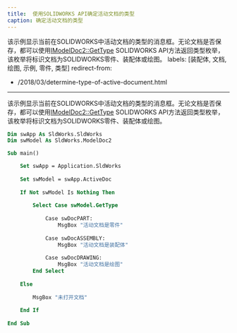 ```yaml
---
title:  使用SOLIDWORKS API确定活动文档的类型
caption: 确定活动文档的类型
---
```

 该示例显示当前在SOLIDWORKS中活动文档的类型的消息框。无论文档是否保存，都可以使用[IModelDoc2::GetType](https://help.solidworks.com/2018/english/api/sldworksapi/SOLIDWORKS.Interop.sldworks~SOLIDWORKS.Interop.sldworks.IModelDoc2~GetType.html) SOLIDWORKS API方法返回类型枚举，该枚举将标识文档为SOLIDWORKS零件、装配体或绘图。
labels: [装配体, 文档, 绘图, 示例, 零件, 类型]
redirect-from:
  - /2018/03/determine-type-of-active-document.html
---

该示例显示当前在SOLIDWORKS中活动文档的类型的消息框。无论文档是否保存，都可以使用[IModelDoc2::GetType](https://help.solidworks.com/2018/english/api/sldworksapi/SOLIDWORKS.Interop.sldworks~SOLIDWORKS.Interop.sldworks.IModelDoc2~GetType.html) SOLIDWORKS API方法返回类型枚举，该枚举将标识文档为SOLIDWORKS零件、装配体或绘图。

``` vb
Dim swApp As SldWorks.SldWorks
Dim swModel As SldWorks.ModelDoc2

Sub main()

    Set swApp = Application.SldWorks
    
    Set swModel = swApp.ActiveDoc
    
    If Not swModel Is Nothing Then
        
        Select Case swModel.GetType
            
            Case swDocPART:
                MsgBox "活动文档是零件"
            
            Case swDocASSEMBLY:
                MsgBox "活动文档是装配体"
                
            Case swDocDRAWING:
                MsgBox "活动文档是绘图"
        End Select
        
    Else
        
        MsgBox "未打开文档"
        
    End If
    
End Sub
```
